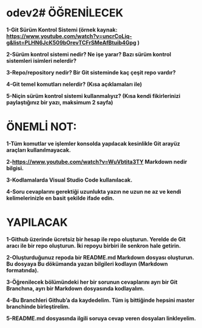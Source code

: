 # odev2# ÖĞRENİLECEK

**1-Git Sürüm Kontrol Sistemi (örnek kaynak: https://www.youtube.com/watch?v=uncrCoLiq-g&list=PLHN6JcK509bOrevTCFrSMeAfBtuib4Gpg )**

**2-Sürüm kontrol sistemi nedir? Ne işe yarar? Bazı sürüm kontrol sistemleri isimleri nelerdir?**

**3-Repo/repository nedir? Bir Git sisteminde kaç çeşit repo vardır?**

**4-Git temel komutları nelerdir? (Kısa açıklamaları ile)**

**5-Niçin sürüm kontrol sistemi kullanmalıyız? (Kısa kendi fikirlerinizi paylaştığınız bir yazı, maksimum 2 sayfa)**

# ÖNEMLİ NOT:

**1-Tüm komutlar ve işlemler konsolda yapılacak kesinlikle Git arayüz araçları kullanılmayacak.**

**2-https://www.youtube.com/watch?v=WuVbtita3TY Markdown nedir bilgisi.**

**3-Kodlamalarda Visual Studio Code kullanılacak.**

**4-Soru cevaplarını gerektiği uzunlukta yazın ne uzun ne az ve kendi kelimelerinizle en basit şekilde ifade edin.**



# YAPILACAK

**1-Github üzerinde ücretsiz bir hesap ile repo oluşturun. Yerelde de Git aracı ile bir repo oluşturun. İki repoyu birbiri ile senkron hale getirin.**

**2-Oluşturduğunuz repoda bir README.md Markdown dosyası oluşturun. Bu dosyaya Bu dökümanda yazan bilgileri kodlayın (Markdown formatında).**

**3-Öğrenilecek bölümündeki her bir sorunun cevaplarını ayrı bir Git Branchına, ayrı bir Markdown dosyasında kodlayalım.**

**4-Bu Branchleri Github’a da kaydedelim. Tüm iş bittiğinde hepsini master branchinde birleştirelim.**

**5-README.md dosyasında ilgili soruya cevap veren dosyaları linkleyelim.**
